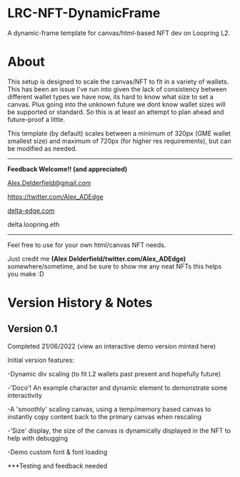 # LRC-NFT-DynamicFrame
A dynamic-frame template for canvas/html-based NFT dev on Loopring L2.

# About
This setup is designed to scale the canvas/NFT to fit in a variety of wallets.
This has been an issue I've run into given the lack of consistency between different wallet types we have now, its hard to know what size to set a canvas. Plus going into the unknown future we dont know wallet sizes will be supported or standard. So this is at least an attempt to plan ahead and future-proof a little. 

This template (by default) scales between a minimum of 320px (GME wallet smallest size) and maximum of 720px (for higher res requirements), but can be modified as needed.

<hr>

**Feedback Welcome!! (and appreciated)**

Alex.Delderfield@gmail.com

https://twitter.com/Alex_ADEdge

[delta-edge.com](http://www.delta-edge.com/)

delta.loopring.eth

<hr>

Feel free to use for your own html/canvas NFT needs.

Just credit me **(Alex Delderfield/twitter.com/Alex_ADEdge)** somewhere/sometime, and be sure to show me any neat NFTs this helps you make :D

# Version History & Notes

## Version 0.1 

Completed 21/06/2022 (view an interactive demo version minted here)

Initial version features:

-Dynamic div scaling (to fit L2 wallets past present and hopefully future)

-'Doco'! An example character and dynamic element to demonstrate some interactivity

-A 'smoothly' scaling canvas, using a temp/memory based canvas to instantly copy content back to the primary canvas when rescaling

-'Size' display, the size of the canvas is dynamically displayed in the NFT to help with debugging

-Demo custom font & font loading

***Testing and feedback needed
